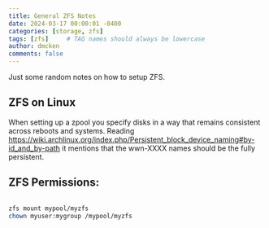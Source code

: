 ```yaml
---
title: General ZFS Notes
date: 2024-03-17 00:00:01 -0400
categories: [storage, zfs]
tags: [zfs]     # TAG names should always be lowercase
author: dmcken 
comments: false
---
```


Just some random notes on how to setup ZFS.

## ZFS on Linux

When setting up a zpool you specify disks in a way that remains consistent across reboots and systems. Reading https://wiki.archlinux.org/index.php/Persistent_block_device_naming#by-id_and_by-path it mentions that the wwn-XXXX names should be the fully persistent.

## ZFS Permissions:

```bash

zfs mount mypool/myzfs
chown myuser:mygroup /mypool/myzfs
```
